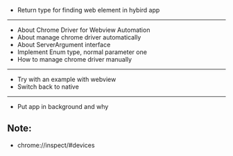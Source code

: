 * Return type for finding web element in hybird app

-------
* About Chrome Driver for Webview Automation
* About manage chrome driver automatically
* About ServerArgument interface
* Implement Enum type, normal parameter one
* How to manage chrome driver manually

-----
* Try with an example with webview
* Switch back to native

------
* Put app in background and why

## Note:
* chrome://inspect/#devices